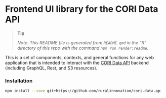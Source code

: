 # Frontend UI library for the CORI Data API

<div>

> **Tip**
>
> *Note: This README file is generated from `README.qmd` in the “R”
> directory of this repo with the command `npm run render:readme`.*

</div>

This is a set of components, contexts, and general functions for any web
application that is intended to interact with the
<a href="https://github.com/ruralinnovation/cori-data-api"
target="_blank">CORI Data API</a> backend (including GraphQL, Rest, and
S3 resources).

### Installation

``` bash
npm install --save git+https://github.com/ruralinnovation/cori.data.api
```
